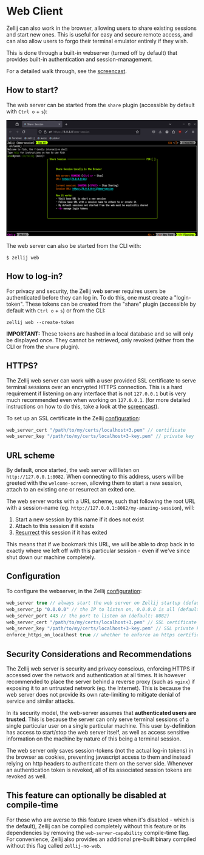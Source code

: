 # Web Client
Zellij can also work in the browser, allowing users to share existing sessions and start new ones. This is useful for easy and secure remote access, and can also allow users to forgo their terminal emulator entirely if they wish.

This is done through a built-in webserver (turned off by default) that provides built-in authentication and session-management.

For a detailed walk through, see the [screencast](/tutorials/web-client/).

## How to start?
The web server can be started from the `share` plugin (accessible by default with `Ctrl o` + `s`):

![Web client preview](/img/web-client-preview.png)

The web server can also be started from the CLI with:
```
$ zellij web
```

## How to log-in?
For privacy and security, the Zellij web server requires users be authenticated before they can log in. To do this, one must create a "login-token". These tokens can be created from the "share" plugin (accessible by default with `Ctrl o` + `s`) or from the CLI:

```
zellij web --create-token
```

**IMPORTANT:** These tokens are hashed in a local database and so will only be displayed once. They cannot be retrieved, only revoked (either from the CLI or from the `share` plugin).

## HTTPS?
The Zellij web server can work with a user provided SSL certificate to serve terminal sessions over an encrypted HTTPS connection. This is a hard requirement if listening on any interface that is not `127.0.0.1` but is very much recommended even when working on `127.0.0.1`. (for more detailed instructions on how to do this, take a look at the [screencast](/tutorials/web-client/)).

To set up an SSL certificate in the Zellij [configuration](./configuration):

```javascript
web_server_cert "/path/to/my/certs/localhost+3.pem" // certificate
web_server_key "/path/to/my/certs/localhost+3-key.pem" // private key
```

## URL scheme

By default, once started, the web server will listen on `http://127.0.0.1:8082`. When connecting to this address, users will be greeted with the `welcome-screen`, allowing them to start a new session, attach to an existing one or resurrect an exited one.

The web server works with a URL scheme, such that following the root URL with a session-name (eg. `http://127.0.0.1:8082/my-amazing-session`), will:
1. Start a new session by this name if it does not exist
2. Attach to this session if it exists
3. [Resurrect](./session-resurrection.md) this session if it has exited

This means that if we bookmark this URL, we will be able to drop back in to exactly where we left off with this particular session - even if we've since shut down our machine completely.

## Configuration
To configure the webserver, in the Zellij [configuration](./configuration.md):

```javascript
web_server true // always start the web server on Zellij startup (default: false)
web_server_ip "0.0.0.0" // the IP to listen on, 0.0.0.0 is all (default: 127.0.0.1)
web_server_port 443 // the port to listen on (default: 8082)
web_server_cert "/path/to/my/certs/localhost+3.pem" // SSL certificate
web_server_key "/path/to/my/certs/localhost+3-key.pem" // SSL private key
enforce_https_on_localhost true // whether to enforce an https certificate being present also when listening on localhost (default: false)
```

## Security Considerations and Recommendations
The Zellij web server is security and privacy conscious, enforcing HTTPS if accessed over the network and authentication at all times. It is however recommended to place the server behind a reverse proxy (such as `nginx`) if exposing it to an untrusted network (eg. the Internet). This is because the web server does not provide its own rate-limiting to mitigate denial of service and similar attacks.

In its security model, the web-server assumes that **authenticated users are trusted**. This is because the server can only serve terminal sessions of a single particular user on a single particular machine. This user by-definition has access to start/stop the web server itself, as well as access sensitive information on the machine by nature of this being a terminal session.

The web server only saves session-tokens (not the actual log-in tokens) in the browser as cookies, preventing javascript access to them and instead relying on http headers to authenticate them on the server side. Whenever an authentication token is revoked, all of its associated session tokens are revoked as well.

## This feature can optionally be disabled at compile-time
For those who are averse to this feature (even when it's disabled - which is the default), Zellij can be compiled completely without this feature or its dependencies by removing the `web-server-capability` compile-time flag. For convenience, Zellij also provides an additional pre-built binary compiled without this flag called `zellij-no-web`.
